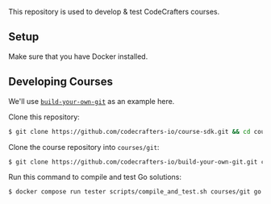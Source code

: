 This repository is used to develop & test CodeCrafters courses.

## Setup

Make sure that you have Docker installed.

## Developing Courses

We'll use [`build-your-own-git`](https://github.com/codecrafters-io/build-your-own-git) as an example here.

Clone this repository: 

```sh
$ git clone https://github.com/codecrafters-io/course-sdk.git && cd course-sdk
```

Clone the course repository into `courses/git`: 

```sh
$ git clone https://github.com/codecrafters-io/build-your-own-git.git courses/git
```

Run this command to compile and test Go solutions: 

```sh
$ docker compose run tester scripts/compile_and_test.sh courses/git go
```